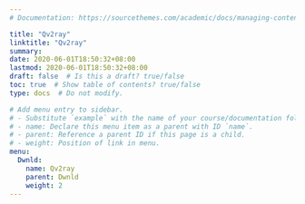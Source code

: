 ```yaml
---
# Documentation: https://sourcethemes.com/academic/docs/managing-content/

title: "Qv2ray"
linktitle: "Qv2ray"
summary:
date: 2020-06-01T18:50:32+08:00
lastmod: 2020-06-01T18:50:32+08:00
draft: false  # Is this a draft? true/false
toc: true  # Show table of contents? true/false
type: docs  # Do not modify.

# Add menu entry to sidebar.
# - Substitute `example` with the name of your course/documentation folder.
# - name: Declare this menu item as a parent with ID `name`.
# - parent: Reference a parent ID if this page is a child.
# - weight: Position of link in menu.
menu:
  Dwnld:
    name: Qv2ray
    parent: Dwnld
    weight: 2
---
```

